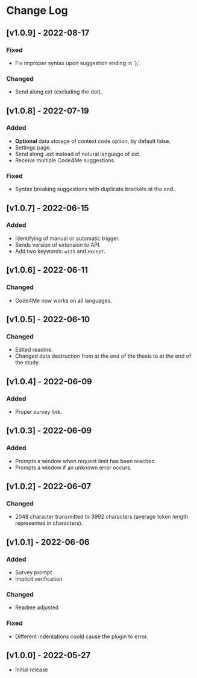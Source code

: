 # Change Log
## [v1.0.9] - 2022-08-17
### Fixed
- Fix improper syntax upon suggestion ending in '),'.

### Changed
- Send along ext (excluding the dot).

## [v1.0.8] - 2022-07-19
### Added
- **Optional** data storage of context code option, by default false.
- Settings page.
- Send along .ext instead of natural language of ext.
- Receive multiple Code4Me suggestions.

### Fixed
- Syntax breaking suggestions with duplicate brackets at the end.

## [v1.0.7] - 2022-06-15
### Added
- Identifying of manual or automatic trigger.
- Sends version of extension to API.
- Add two keywords: `with` and `except`.

## [v1.0.6] - 2022-06-11
### Changed
- Code4Me now works on all languages.

## [v1.0.5] - 2022-06-10
### Changed
- Edited readme.
- Changed data destruction from at the end of the thesis to at the end of the study.

## [v1.0.4] - 2022-06-09
### Added
- Proper survey link.

## [v1.0.3] - 2022-06-09
### Added
- Prompts a window when request limit has been reached.
- Prompts a window if an unknown error occurs.

## [v1.0.2] - 2022-06-07
### Changed
- 2048 character transmitted to 3992 characters (average token length represented in characters).

## [v1.0.1] - 2022-06-06
### Added
- Survey prompt
- Implicit verification

### Changed
- Readme adjusted

### Fixed
- Different indentations could cause the plugin to error.

## [v1.0.0] - 2022-05-27
- Initial release